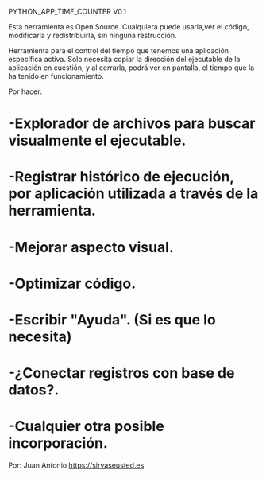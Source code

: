PYTHON_APP_TIME_COUNTER V0.1

Esta herramienta es Open Source.
Cualquiera puede usarla,ver el código, modificarla y redistribuirla, sin ninguna restrucción.

Herramienta para el control del tiempo que tenemos una aplicación específica activa.
Solo necesita copiar la dirección del ejecutable de la aplicación en cuestión, y al
cerrarla, podrá ver en pantalla, el tiempo que la ha tenido en funcionamiento.

Por hacer:
  # -Explorador de archivos para buscar visualmente el ejecutable.
  # -Registrar histórico de ejecución, por aplicación utilizada a través de la herramienta.
  # -Mejorar aspecto visual.
  # -Optimizar código.
  # -Escribir "Ayuda". (Si es que lo necesita)
  # -¿Conectar registros con base de datos?.

  # -Cualquier otra posible incorporación.

Por: Juan Antonio
https://sirvaseusted.es

